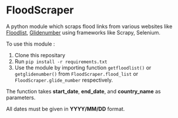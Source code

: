 # FloodScraper
A python module which scraps flood links from various websites like [Floodlist](http://floodlist.com/), [Glidenumber](https://glidenumber.net/) using frameworks like Scrapy, Selenium.

To use this module :
1. Clone this repositary
2. Run `pip install -r requirements.txt`
3. Use the module by importing function `getfloodlist()` or `getglidenumber()` from `FloodScraper.flood_list` or `FloodScraper.glide_number` respectively.

The function takes **start_date**, **end_date**, and **country_name** as parameters.

All dates must be given in **YYYY/MM/DD** format.